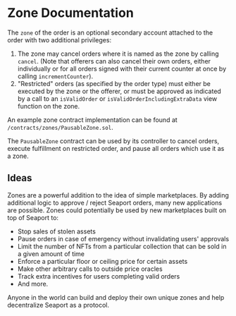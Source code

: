# Zone Documentation

The `zone` of the order is an optional secondary account attached to the order with two additional privileges:

1. The zone may cancel orders where it is named as the zone by calling `cancel`. (Note that offerers can also cancel their own orders, either individually or for all orders signed with their current counter at once by calling `incrementCounter`).
2. "Restricted" orders (as specified by the order type) must either be executed by the zone or the offerer, or must be approved as indicated by a call to an `isValidOrder` or `isValidOrderIncludingExtraData` view function on the zone.

An example zone contract implementation can be found at `/contracts/zones/PausableZone.sol`.

The `PausableZone` contract can be used by its controller to cancel orders, execute fulfillment on restricted order, and pause all orders which use it as a zone.

## Ideas

Zones are a powerful addition to the idea of simple marketplaces. By adding additional logic to approve / reject Seaport orders, many new applications are possible. Zones could potentially be used by new marketplaces built on top of Seaport to:

- Stop sales of stolen assets
- Pause orders in case of emergency without invalidating users' approvals
- Limit the number of NFTs from a particular collection that can be sold in a given amount of time
- Enforce a particular floor or ceiling price for certain assets
- Make other arbitrary calls to outside price oracles
- Track extra incentives for users completing valid orders
- And more.

Anyone in the world can build and deploy their own unique zones and help decentralize Seaport as a protocol.
